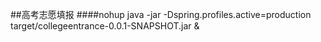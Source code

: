 ##高考志愿填报
####nohup java -jar -Dspring.profiles.active=production target/collegeentrance-0.0.1-SNAPSHOT.jar &

